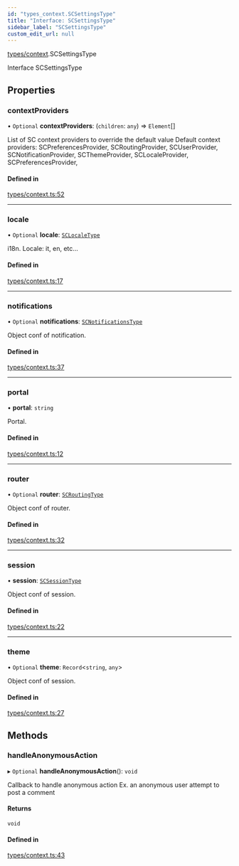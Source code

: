 ```yaml
---
id: "types_context.SCSettingsType"
title: "Interface: SCSettingsType"
sidebar_label: "SCSettingsType"
custom_edit_url: null
---
```


[types/context](../modules/types_context.md).SCSettingsType

Interface SCSettingsType

## Properties

### contextProviders

• `Optional` **contextProviders**: (`children`: `any`) => `Element`[]

List of SC context providers to override the default value
Default context providers:
SCPreferencesProvider, SCRoutingProvider, SCUserProvider,
SCNotificationProvider, SCThemeProvider, SCLocaleProvider,
SCPreferencesProvider,

#### Defined in

[types/context.ts:52](https://github.com/selfcommunity/community-ui/blob/e8a635a/packages/sc-core/src/types/context.ts#L52)

___

### locale

• `Optional` **locale**: [`SCLocaleType`](types_context.SCLocaleType.md)

i18n. Locale: it, en, etc...

#### Defined in

[types/context.ts:17](https://github.com/selfcommunity/community-ui/blob/e8a635a/packages/sc-core/src/types/context.ts#L17)

___

### notifications

• `Optional` **notifications**: [`SCNotificationsType`](types_context.SCNotificationsType.md)

Object conf of notification.

#### Defined in

[types/context.ts:37](https://github.com/selfcommunity/community-ui/blob/e8a635a/packages/sc-core/src/types/context.ts#L37)

___

### portal

• **portal**: `string`

Portal.

#### Defined in

[types/context.ts:12](https://github.com/selfcommunity/community-ui/blob/e8a635a/packages/sc-core/src/types/context.ts#L12)

___

### router

• `Optional` **router**: [`SCRoutingType`](types_context.SCRoutingType.md)

Object conf of router.

#### Defined in

[types/context.ts:32](https://github.com/selfcommunity/community-ui/blob/e8a635a/packages/sc-core/src/types/context.ts#L32)

___

### session

• **session**: [`SCSessionType`](types_context.SCSessionType.md)

Object conf of session.

#### Defined in

[types/context.ts:22](https://github.com/selfcommunity/community-ui/blob/e8a635a/packages/sc-core/src/types/context.ts#L22)

___

### theme

• `Optional` **theme**: `Record`<`string`, `any`\>

Object conf of session.

#### Defined in

[types/context.ts:27](https://github.com/selfcommunity/community-ui/blob/e8a635a/packages/sc-core/src/types/context.ts#L27)

## Methods

### handleAnonymousAction

▸ `Optional` **handleAnonymousAction**(): `void`

Callback to handle anonymous action
Ex. an anonymous user attempt to post a comment

#### Returns

`void`

#### Defined in

[types/context.ts:43](https://github.com/selfcommunity/community-ui/blob/e8a635a/packages/sc-core/src/types/context.ts#L43)
